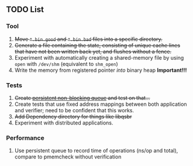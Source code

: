 ## TODO List

### Tool

1. ~~Move `*.bin.good` and `*.bin.bad` files into a specific directory.~~
2. ~~Generate a file containing the state, consisting of unique cache lines that have not been written back yet, and flushes without a fence.~~
3. Experiment with automatically creating a shared-memory file by using `open` with `/dev/shm` (equivalent to `shm_open`)
4. Write the memory from registered pointer _into_ binary heap **Important!!!**

### Tests

1. ~~Create [persistent non-blocking queue](https://dl.acm.org/citation.cfm?id=3178490) and test on that...~~
2. Create tests that use fixed address mappings between both application and verifier; need to be confident that this works.
3. ~~Add Dependency directory for things like libqsbr~~
4. Experiment with distributed applications.


### Performance

1. Use persistent queue to record time of operations (ns/op and total), compare to pmemcheck without verification
